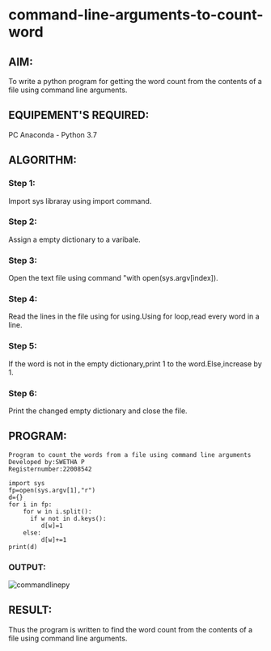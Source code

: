 # command-line-arguments-to-count-word
## AIM:
To write a python program for getting the word count from the contents of a file using command line arguments.
## EQUIPEMENT'S REQUIRED: 
PC
Anaconda - Python 3.7
## ALGORITHM: 
### Step 1:

Import sys libraray using import command.

### Step 2: 

Assign a empty dictionary to a varibale.
 
### Step 3: 
 
Open the text file using command "with open(sys.argv[index]).

### Step 4:  

Read the lines in the file using for using.Using for loop,read every word in a line.

### Step 5: 

If the word is not in the empty dictionary,print 1 to the word.Else,increase by 1.

### Step 6: 

Print the changed empty dictionary and close the file.

## PROGRAM:

```
Program to count the words from a file using command line arguments
Developed by:SWETHA P
Registernumber:22008542

import sys 
fp=open(sys.argv[1],"r")
d={}
for i in fp:
    for w in i.split():
      if w not in d.keys():
         d[w]=1
    else:
         d[w]+=1
print(d) 
```
### OUTPUT:
![commandlinepy](https://user-images.githubusercontent.com/120623583/214794213-6d90e305-1666-421e-b62d-fad17bdda049.png)



## RESULT:

Thus the program is written to find the word count from the contents of a file using command line arguments.
